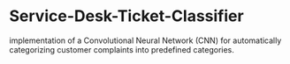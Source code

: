 # Service-Desk-Ticket-Classifier
 implementation of a Convolutional Neural Network (CNN) for automatically categorizing customer complaints into predefined categories.
